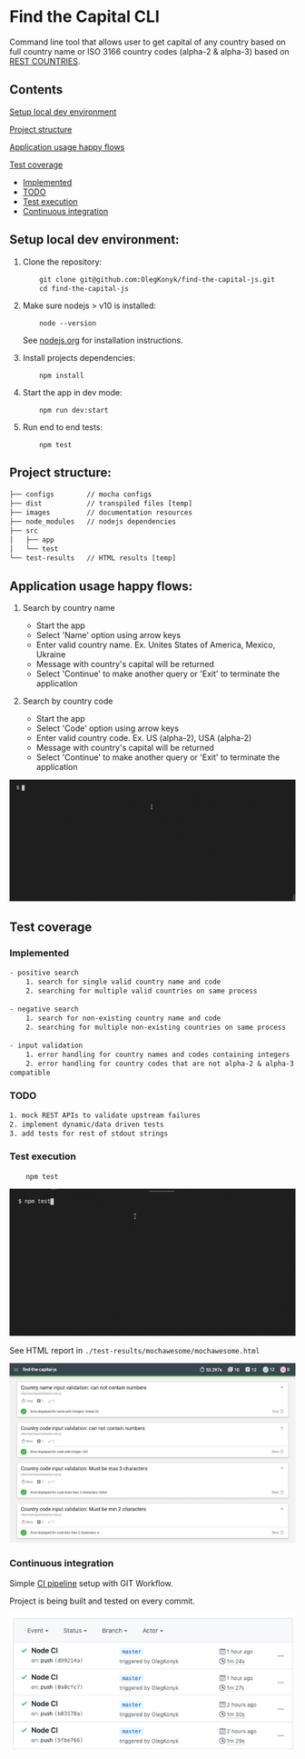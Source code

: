 # Find the Capital CLI

Command line tool that allows user to get capital of any country based on full country name or ISO 3166 country codes (alpha-2 & alpha-3) based on [REST COUNTRIES](https://restcountries.eu/#rest-countries).

## Contents

[Setup local dev environment](#setup-local-dev-environment)

[Project structure](#project-structure)

[Application usage happy flows](#application-usage-happy-flows)

[Test coverage](#test-coverage)

-   [Implemented](#implemented)
-   [TODO](#todo)
-   [Test execution](#test-execution)
-   [Continuous integration](#continuous-integration)

## Setup local dev environment:

1. Clone the repository:

    ```
        git clone git@github.com:OlegKonyk/find-the-capital-js.git
        cd find-the-capital-js
    ```

2. Make sure nodejs > v10 is installed:

    ```
        node --version
    ```

    See [nodejs.org](https://nodejs.org/) for installation instructions.

3. Install projects dependencies:

    ```
        npm install
    ```

4. Start the app in dev mode:

    ```
        npm run dev:start
    ```

5. Run end to end tests:
    ```
        npm test
    ```

## Project structure:

```
├── configs        // mocha configs
├── dist           // transpiled files [temp]
├── images         // documentation resources
├── node_modules   // nodejs dependencies
├── src
│   ├── app
│   └── test
└── test-results   // HTML results [temp]
```

## Application usage happy flows:

1. Search by country name

    - Start the app
    - Select 'Name' option using arrow keys
    - Enter valid country name. Ex. Unites States of America, Mexico, Ukraine
    - Message with country's capital will be returned
    - Select 'Continue' to make another query or 'Exit' to terminate the application

1. Search by country code

    - Start the app
    - Select 'Code' option using arrow keys
    - Enter valid country code. Ex. US (alpha-2), USA (alpha-2)
    - Message with country's capital will be returned
    - Select 'Continue' to make another query or 'Exit' to terminate the application

![usage_positive](https://raw.githubusercontent.com/OlegKonyk/find-the-capital-js/master/images/usage_positive.gif)

## Test coverage

### Implemented

    - positive search
        1. search for single valid country name and code
        2. searching for multiple valid countries on same process

    - negative search
        1. search for non-existing country name and code
        2. searching for multiple non-existing countries on same process

    - input validation
        1. error handling for country names and codes containing integers
        2. error handling for country codes that are not alpha-2 & alpha-3 compatible

### TODO

    1. mock REST APIs to validate upstream failures
    2. implement dynamic/data driven tests
    3. add tests for rest of stdout strings

### Test execution

```
    npm test
```

![running_e2e_tests](https://raw.githubusercontent.com/OlegKonyk/find-the-capital-js/master/images/running_e2e_tests.gif)

See HTML report in `./test-results/mochawesome/mochawesome.html`

![report_sample](https://raw.githubusercontent.com/OlegKonyk/find-the-capital-js/master/images/report_sample.png)

### Continuous integration

Simple [CI pipeline](https://github.com/OlegKonyk/find-the-capital-js/actions) setup with GIT Workflow.

Project is being built and tested on every commit.

![git_workflow](https://raw.githubusercontent.com/OlegKonyk/find-the-capital-js/master/images/git_workflow.png)
